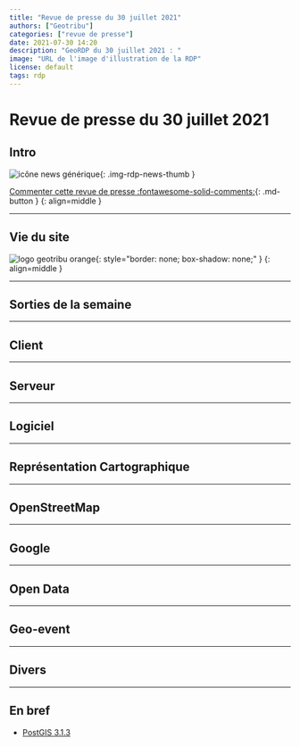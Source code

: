 ```yaml
---
title: "Revue de presse du 30 juillet 2021"
authors: ["Geotribu"]
categories: ["revue de presse"]
date: 2021-07-30 14:20
description: "GeoRDP du 30 juillet 2021 : "
image: "URL de l'image d'illustration de la RDP"
license: default
tags: rdp
---
```


# Revue de presse du 30 juillet 2021

## Intro

![icône news générique](https://cdn.geotribu.fr/img/internal/icons-rdp-news/news.png "News"){: .img-rdp-news-thumb }

[Commenter cette revue de presse :fontawesome-solid-comments:](#__comments){: .md-button }
{: align=middle }

----

## Vie du site

![logo geotribu orange](https://cdn.geotribu.fr/img/internal/charte/geotribu_logo_rectangle_384x80.png "logo geotribu orange"){: style="border: none; box-shadow: none;" }
{: align=middle }

----

## Sorties de la semaine

----

## Client

----

## Serveur

----

## Logiciel

----

## Représentation Cartographique

----

## OpenStreetMap

----

## Google

----

## Open Data

----

## Geo-event

----

## Divers

----

## En bref

- [PostGIS 3.1.3](http://postgis.net/2021/07/02/postgis-3.1.3/)

